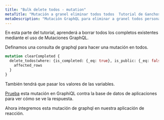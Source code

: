 ```yaml
---
title: "Bulk delete todos - mutation"
metaTitle: "Mutación a granel eliminar todos todos  Tutorial de Ganchos de Apollo React |"
metaDescription: "Mutación GraphQL para eliminar a granel todos personales existentes. Pruebe la mutación en GraphiQL, pasando el token de Autorización para realizar operaciones masivas"
---
```


En esta parte del tutorial, aprenderá a borrar todos los completos existentes mediante el uso de Mutaciones GraphQL.

Definamos una consulta de graphql para hacer una mutación en todos.

```graphql
mutation clearCompleted {
  delete_todos(where: {is_completed: {_eq: true}, is_public: {_eq: false}}) {
    affected_rows
  }
}
```

También tendrá que pasar los valores de las variables.

[Prueba](https://hasura.io/learn/graphql/graphiql) esta mutación en GraphiQL contra la base de datos de aplicaciones para ver cómo se ve la respuesta.

Ahora integremos esta mutación de graphql en nuestra aplicación de reacción.